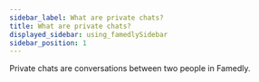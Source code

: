 ```yaml
---
sidebar_label: What are private chats?
title: What are private chats?
displayed_sidebar: using_famedlySidebar
sidebar_position: 1
---
```


Private chats are conversations between two people in Famedly.

